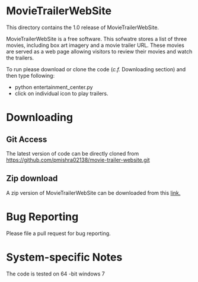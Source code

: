 # MovieTrailerWebSite

This directory contains the 1.0 release of MovieTrailerWebSite.

MovieTrailerWebSite is a free software.   This sofwatre stores a list of three movies, including box art imagery and a movie trailer URL. These movies are served as a web page allowing visitors to review their movies and watch the trailers.

To run please download or clone the code (_c.f._ Downloading section) and then type following:

* python entertainment_center.py
* click on individual icon to play trailers.


# Downloading

## Git Access
The latest version of code can be directly cloned from https://github.com/pmishra02138/movie-trailer-website.git

## Zip download
A zip version of MovieTrailerWebSite can be downloaded from this [link.](https://github.com/pmishra02138/movie-trailer-website/archive/master.zip)

# Bug Reporting

Please file a pull request for bug reporting.

# System-specific Notes

The code is tested on 64 -bit windows 7
